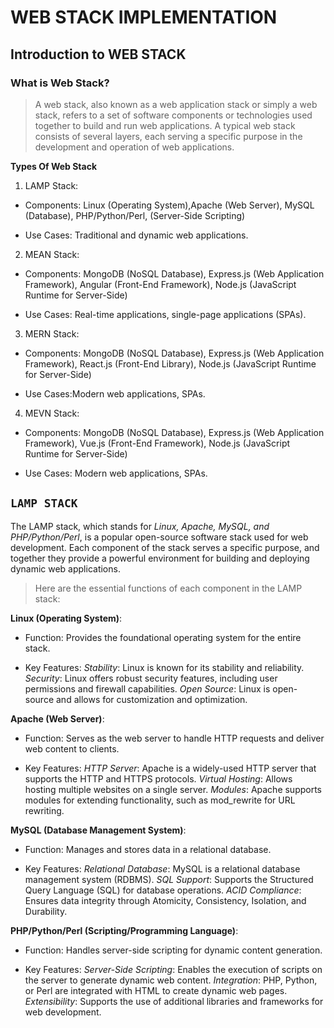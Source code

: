 # **WEB STACK IMPLEMENTATION**

## Introduction to WEB STACK

### What is Web Stack?
> A web stack, also known as a web application stack or simply a web stack, refers to a set of software components or technologies used together to build and run web applications. A typical web stack consists of several layers, each serving a specific purpose in the development and operation of web applications.

**Types Of Web Stack**

1. LAMP Stack:

  -  Components: Linux (Operating System),Apache (Web Server), MySQL (Database), PHP/Python/Perl,
      (Server-Side  Scripting)

  -  Use Cases: Traditional and dynamic web applications.


2. MEAN Stack:

  -  Components: MongoDB (NoSQL Database), Express.js (Web Application Framework), Angular (Front-End Framework), Node.js (JavaScript Runtime for Server-Side)
 
  -  Use Cases: Real-time applications, single-page applications (SPAs).


3. MERN Stack:

  -  Components: MongoDB (NoSQL Database), Express.js (Web Application Framework), 
     React.js (Front-End Library), Node.js (JavaScript Runtime for Server-Side)

  -  Use Cases:Modern web applications, SPAs.


4. MEVN Stack:

  -  Components: MongoDB (NoSQL Database), Express.js (Web Application Framework), 
     Vue.js (Front-End Framework), Node.js (JavaScript Runtime for Server-Side)

  -  Use Cases: Modern web applications, SPAs.


  ## `LAMP STACK`

  The LAMP stack, which stands for *Linux, Apache, MySQL, and PHP/Python/Perl*, is a popular open-source software stack used for web development. Each component of the stack serves a specific purpose, and together they provide a powerful environment for building and deploying dynamic web applications.

  > Here are the essential functions of each component in the LAMP stack:

  **Linux (Operating System)**:

- Function: Provides the foundational operating system for the entire stack.

- Key Features:
   *Stability*: Linux is known for its stability and reliability.
   *Security*: Linux offers robust security features, including user permissions and firewall capabilities.
   *Open Source*: Linux is open-source and allows for customization and optimization.


**Apache (Web Server)**:

- Function: Serves as the web server to handle HTTP requests and deliver web content to clients.

- Key Features:
   *HTTP Server*: Apache is a widely-used HTTP server that supports the HTTP and HTTPS protocols.
   *Virtual Hosting*: Allows hosting multiple websites on a single server.
   *Modules*: Apache supports modules for extending functionality, such as mod_rewrite for URL rewriting.


**MySQL (Database Management System)**:

- Function: Manages and stores data in a relational database.

- Key Features:
   *Relational Database*: MySQL is a relational database management system (RDBMS).
   *SQL Support*: Supports the Structured Query Language (SQL) for database operations.
   *ACID Compliance*: Ensures data integrity through Atomicity, Consistency, Isolation, and Durability.


**PHP/Python/Perl (Scripting/Programming Language)**:

- Function: Handles server-side scripting for dynamic content generation.

- Key Features:
   *Server-Side Scripting*: Enables the execution of scripts on the server to generate dynamic web content.
   *Integration*: PHP, Python, or Perl are integrated with HTML to create dynamic web pages.
   *Extensibility*: Supports the use of additional libraries and frameworks for web development.   